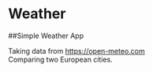 # Weather
##Simple Weather App

Taking data from https://open-meteo.com \
Comparing two European cities.
